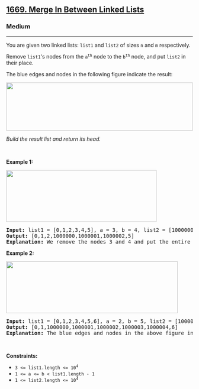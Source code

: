 <h2><a href="https://leetcode.com/problems/merge-in-between-linked-lists/">1669. Merge In Between Linked Lists</a></h2><h3>Medium</h3><hr><div style="user-select: auto;"><p style="user-select: auto;">You are given two linked lists: <code style="user-select: auto;">list1</code> and <code style="user-select: auto;">list2</code> of sizes <code style="user-select: auto;">n</code> and <code style="user-select: auto;">m</code> respectively.</p>

<p style="user-select: auto;">Remove <code style="user-select: auto;">list1</code>'s nodes from the <code style="user-select: auto;">a<sup style="user-select: auto;">th</sup></code> node to the <code style="user-select: auto;">b<sup style="user-select: auto;">th</sup></code> node, and put <code style="user-select: auto;">list2</code> in their place.</p>

<p style="user-select: auto;">The blue edges and nodes in the following figure indicate the result:</p>
<img alt="" src="https://assets.leetcode.com/uploads/2020/11/05/fig1.png" style="height: 130px; width: 504px; user-select: auto;">
<p style="user-select: auto;"><em style="user-select: auto;">Build the result list and return its head.</em></p>

<p style="user-select: auto;">&nbsp;</p>
<p style="user-select: auto;"><strong class="example" style="user-select: auto;">Example 1:</strong></p>
<img alt="" src="https://assets.leetcode.com/uploads/2020/11/05/merge_linked_list_ex1.png" style="width: 406px; height: 140px; user-select: auto;">
<pre style="position: relative; user-select: auto;"><strong style="user-select: auto;">Input:</strong> list1 = [0,1,2,3,4,5], a = 3, b = 4, list2 = [1000000,1000001,1000002]
<strong style="user-select: auto;">Output:</strong> [0,1,2,1000000,1000001,1000002,5]
<strong style="user-select: auto;">Explanation:</strong> We remove the nodes 3 and 4 and put the entire list2 in their place. The blue edges and nodes in the above figure indicate the result.
<div class="open_grepper_editor" title="Edit &amp; Save To Grepper" style="user-select: auto;"></div></pre>

<p style="user-select: auto;"><strong class="example" style="user-select: auto;">Example 2:</strong></p>
<img alt="" src="https://assets.leetcode.com/uploads/2020/11/05/merge_linked_list_ex2.png" style="width: 463px; height: 140px; user-select: auto;">
<pre style="position: relative; user-select: auto;"><strong style="user-select: auto;">Input:</strong> list1 = [0,1,2,3,4,5,6], a = 2, b = 5, list2 = [1000000,1000001,1000002,1000003,1000004]
<strong style="user-select: auto;">Output:</strong> [0,1,1000000,1000001,1000002,1000003,1000004,6]
<strong style="user-select: auto;">Explanation:</strong> The blue edges and nodes in the above figure indicate the result.
<div class="open_grepper_editor" title="Edit &amp; Save To Grepper" style="user-select: auto;"></div></pre>

<p style="user-select: auto;">&nbsp;</p>
<p style="user-select: auto;"><strong style="user-select: auto;">Constraints:</strong></p>

<ul style="user-select: auto;">
	<li style="user-select: auto;"><code style="user-select: auto;">3 &lt;= list1.length &lt;= 10<sup style="user-select: auto;">4</sup></code></li>
	<li style="user-select: auto;"><code style="user-select: auto;">1 &lt;= a &lt;= b &lt; list1.length - 1</code></li>
	<li style="user-select: auto;"><code style="user-select: auto;">1 &lt;= list2.length &lt;= 10<sup style="user-select: auto;">4</sup></code></li>
</ul>
</div>